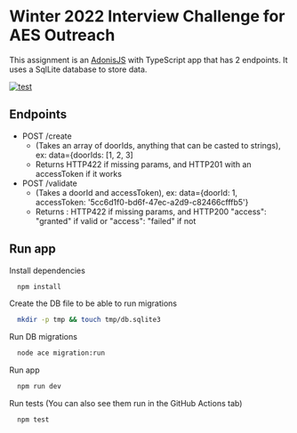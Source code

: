 # Winter 2022 Interview Challenge for AES Outreach

This assignment is an [AdonisJS](https://adonisjs.com/) with TypeScript app that has 2 endpoints. It uses a SqlLite database to store data.

[![test](https://github.com/art29/aes-outreach-backend-challenge/actions/workflows/test.yml/badge.svg)](https://github.com/art29/aes-outreach-backend-challenge/actions/workflows/test.yml)

## Endpoints

- POST /create
  - (Takes an array of doorIds, anything that can be casted to strings), ex: data={doorIds: [1, 2, 3]
  - Returns HTTP422 if missing params, and HTTP201 with an accessToken if it works
- POST /validate
  - (Takes a doorId and accessToken), ex: data={doorId: 1, accessToken: '5cc6d1f0-bd6f-47ec-a2d9-c82466cfffb5'}
  - Returns : HTTP422 if missing params, and HTTP200 "access": "granted" if valid or "access": "failed" if not

## Run app

Install dependencies

```bash
  npm install
```

Create the DB file to be able to run migrations

```bash
  mkdir -p tmp && touch tmp/db.sqlite3
```

Run DB migrations

```bash
  node ace migration:run
```

Run app

```bash
  npm run dev
```

Run tests (You can also see them run in the GitHub Actions tab)

```bash
  npm test
```
